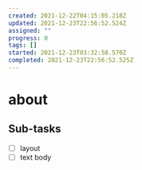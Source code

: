 ```yaml
---
created: 2021-12-22T04:15:05.218Z
updated: 2021-12-23T22:56:52.524Z
assigned: ""
progress: 0
tags: []
started: 2021-12-23T03:32:58.570Z
completed: 2021-12-23T22:56:52.525Z
---
```


# about

## Sub-tasks

- [ ] layout
- [ ] text body

